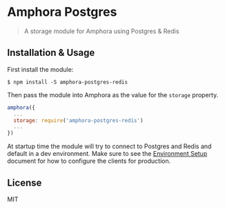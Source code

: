 # Amphora Postgres

> A storage module for Amphora using Postgres & Redis

## Installation & Usage

First install the module:

```
$ npm install -S amphora-postgres-redis
```

Then pass the module into Amphora as the value for the `storage` property.

```javascript
amphora({
  ...
  storage: require('amphora-postgres-redis')
  ...
})
```

At startup time the module will try to connect to Postgres and Redis and default in a dev environment. Make sure to see the [Environment Setup](docs/environment-setup.md) document for how to configure the clients for production.

## License

MIT
